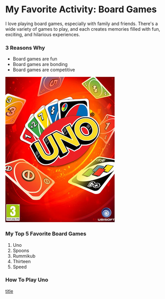 # My Favorite Activity: Board Games

I love playing board games, especially with family and friends. There's a wide variety of games to play, and each creates memories filled with fun, exciting, and hilarious experiences.

### 3 Reasons Why
- Board games are fun
- Board games are bonding
- Board games are competitive

![alt text](uno-cover.jpg)
  
### My Top 5 Favorite Board Games
1. Uno
2. Spoons
3. Rummikub
4. Thirteen
5. Speed

### How To Play Uno
[title](https://www.youtube.com/watch?v=sWoSZmHsCls&ab_channel=wikiHow)
